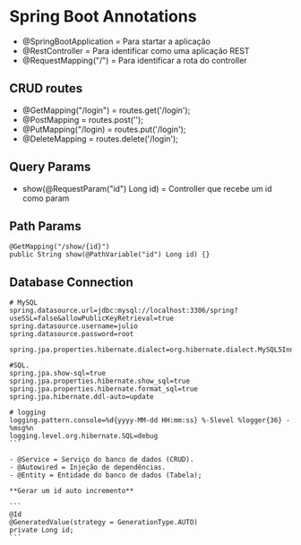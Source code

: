 # Spring Boot Annotations

- @SpringBootApplication = Para startar a aplicação
- @RestController = Para identificar como uma aplicação REST
- @RequestMapping("/") = Para identificar a rota do controller

## CRUD routes

- @GetMapping("/login") = routes.get('/login');
- @PostMapping = routes.post('');
- @PutMapping("/login) = routes.put('/login');
- @DeleteMapping = routes.delete('/login');

## Query Params
- show(@RequestParam("id") Long id) = Controller que recebe um id como param

## Path Params
```
@GetMapping("/show/{id}")
public String show(@PathVariable("id") Long id) {}
```

## Database Connection
````
# MySQL
spring.datasource.url=jdbc:mysql://localhost:3306/spring?useSSL=false&allowPublicKeyRetrieval=true
spring.datasource.username=julio
spring.datasource.password=root

spring.jpa.properties.hibernate.dialect=org.hibernate.dialect.MySQL5InnoDBDialect

#SQL.
spring.jpa.show-sql=true
spring.jpa.properties.hibernate.show_sql=true
spring.jpa.properties.hibernate.format_sql=true
spring.jpa.hibernate.ddl-auto=update

# logging
logging.pattern.console=%d{yyyy-MM-dd HH:mm:ss} %-5level %logger{36} - %msg%n
logging.level.org.hibernate.SQL=debug
```

- @Service = Serviço do banco de dados (CRUD).
- @Autowired = Injeção de dependências.
- @Entity = Entidade do banco de dados (Tabela);

**Gerar um id auto incremento**

```
@Id
@GeneratedValue(strategy = GenerationType.AUTO)
private Long id;
```